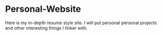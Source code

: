 # Personal-Website

Here is my in-depth resume style site. I will put personal personal projects and other interesting things I tinker with.
